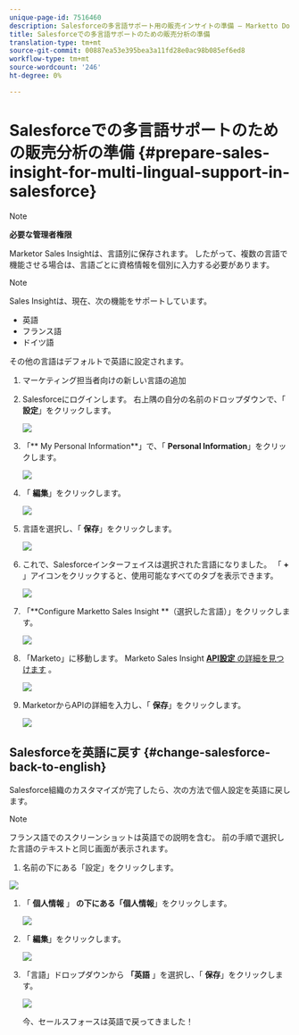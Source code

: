 ```yaml
---
unique-page-id: 7516460
description: Salesforceの多言語サポート用の販売インサイトの準備 — Marketto Docs — 製品ドキュメント
title: Salesforceでの多言語サポートのための販売分析の準備
translation-type: tm+mt
source-git-commit: 00887ea53e395bea3a11fd28e0ac98b085ef6ed8
workflow-type: tm+mt
source-wordcount: '246'
ht-degree: 0%

---
```



# Salesforceでの多言語サポートのための販売分析の準備 {#prepare-sales-insight-for-multi-lingual-support-in-salesforce}

>[!NOTE]
>
>**必要な管理者権限**

Marketor Sales Insightは、言語別に保存されます。 したがって、複数の言語で機能させる場合は、言語ごとに資格情報を個別に入力する必要があります。

>[!NOTE]
>
>Sales Insightは、現在、次の機能をサポートしています。
>
>* 英語
>* フランス語
>* ドイツ語

>
>
その他の言語はデフォルトで英語に設定されます。

1. マーケティング担当者向けの新しい言語の追加
1. Salesforceにログインします。 右上隅の自分の名前のドロップダウンで、「 **設定**」をクリックします。

   ![](assets/image2015-7-6-16-3a5-3a6.png)

1. 「** My Personal Information**」で、「 **Personal Information**」をクリックします。

   ![](assets/image2015-7-6-16-3a5-3a25.png)

1. 「 **編集**」をクリックします。

   ![](assets/image2015-7-6-16-3a5-3a38.png)

1. 言語を選択し、「 **保存**」をクリックします。

   ![](assets/image2015-7-6-16-3a5-3a47.png)

1. これで、Salesforceインターフェイスは選択された言語になりました。 「 **+** 」アイコンをクリックすると、使用可能なすべてのタブを表示できます。

   ![](assets/image2015-7-6-16-3a6-3a10.png)

1. 「**Configure Marketto Sales Insight **（選択した言語）」をクリックします。

   ![](assets/image2015-7-6-16-3a7-3a15.png)

1. 「Marketo」に移動します。 Marketo Sales Insight [**API設定** の詳細を見つけます](https://docs.marketo.com/pages/viewpage.action?pageId=2360368#ConfigureMarketoSalesInsightinSalesforceEnterprise/Unlimited-ConfigureMarketoSalesInsight) 。

   ![](assets/image2015-7-6-16-3a41-3a2.png)

1. MarketorからAPIの詳細を入力し、「 **保存**」をクリックします。

   ![](assets/image2015-7-6-16-3a7-3a43.png)

## Salesforceを英語に戻す {#change-salesforce-back-to-english}

Salesforce組織のカスタマイズが完了したら、次の方法で個人設定を英語に戻します。

>[!NOTE]
>
>フランス語でのスクリーンショットは英語での説明を含む。  前の手順で選択した言語のテキストと同じ画面が表示されます。

1. 名前の下にある「設定」をクリックします。

![](assets/image2015-7-6-16-3a5-3a6.png)

1. 「 **個人情報** 」 **の下にある「個人情報**」をクリックします。

   ![](assets/image2015-7-6-16-3a8-3a3.png)

1. 「 **編集**」をクリックします。

   ![](assets/image2015-7-6-16-3a8-3a19.png)

1. 「言語」ドロップダウンから **「英語** 」を選択し、「 **保存**」をクリックします。

   ![](assets/image2015-7-6-16-3a8-3a31.png)

   今、セールスフォースは英語で戻ってきました！

